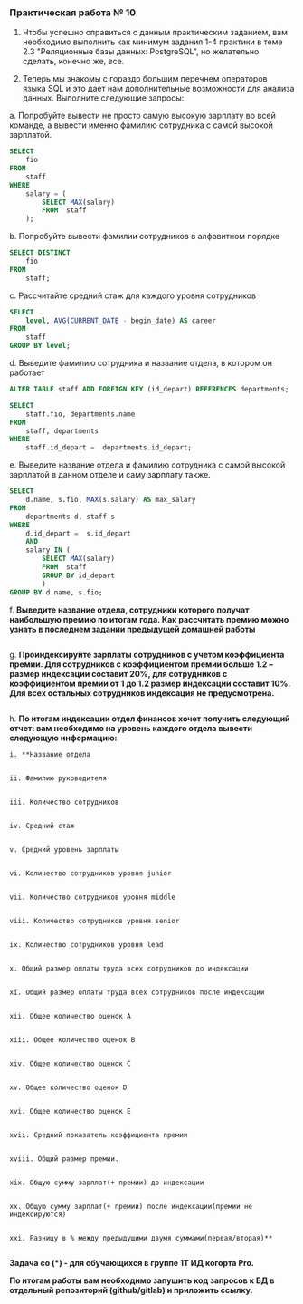 ### Практическая работа № 10

1. Чтобы успешно справиться с данным практическим заданием, вам необходимо выполнить как минимум задания 1-4 практики в теме 2.3 "Реляционные базы данных: PostgreSQL", но желательно сделать, конечно же, все.

2. Теперь мы знакомы с гораздо большим перечнем операторов языка SQL и это дает нам дополнительные возможности для анализа данных. Выполните следующие запросы:

a. Попробуйте вывести не просто самую высокую зарплату во всей команде, а вывести именно фамилию сотрудника с самой высокой зарплатой.

```sql
SELECT
    fio
FROM
    staff
WHERE
    salary = (
        SELECT MAX(salary)
        FROM  staff
    );
```

b. Попробуйте вывести фамилии сотрудников в алфавитном порядке

```sql
SELECT DISTINCT
    fio
FROM
    staff;
```

c. Рассчитайте средний стаж для каждого уровня сотрудников

```sql
SELECT
    level, AVG(CURRENT_DATE - begin_date) AS career
FROM
    staff
GROUP BY level;

```

d. Выведите фамилию сотрудника и название отдела, в котором он работает

```sql
ALTER TABLE staff ADD FOREIGN KEY (id_depart) REFERENCES departments;

SELECT
    staff.fio, departments.name
FROM
    staff, departments
WHERE
    staff.id_depart =  departments.id_depart;

```

e. Выведите название отдела и фамилию сотрудника с самой высокой зарплатой в данном отделе и саму зарплату также.
```sql
SELECT
    d.name, s.fio, MAX(s.salary) AS max_salary
FROM
    departments d, staff s
WHERE
    d.id_depart =  s.id_depart
    AND
    salary IN (
        SELECT MAX(salary)
        FROM  staff
        GROUP BY id_depart
        )
GROUP BY d.name, s.fio;

```


f. **Выведите название отдела, сотрудники которого получат наибольшую премию по итогам года. Как рассчитать премию можно узнать в последнем задании предыдущей домашней работы**

```sql

```

g. **Проиндексируйте зарплаты сотрудников с учетом коэффициента премии. Для сотрудников с коэффициентом премии больше 1.2 – размер индексации составит 20%, для сотрудников с коэффициентом премии от 1 до 1.2 размер индексации составит 10%. Для всех остальных сотрудников индексация не предусмотрена.**

```sql

```
h. **По итогам индексации отдел финансов хочет получить следующий отчет: вам необходимо на уровень каждого отдела вывести следующую информацию:**

    i. **Название отдела

```sql

```
    ii. Фамилию руководителя

```sql

```
    iii. Количество сотрудников

```sql

```
    iv. Средний стаж

```sql

```
    v. Средний уровень зарплаты

```sql

```
    vi. Количество сотрудников уровня junior

```sql

```
    vii. Количество сотрудников уровня middle

```sql

```
    viii. Количество сотрудников уровня senior

```sql

```
    ix. Количество сотрудников уровня lead

```sql

```
    x. Общий размер оплаты труда всех сотрудников до индексации

```sql

```
    xi. Общий размер оплаты труда всех сотрудников после индексации

```sql

```
    xii. Общее количество оценок А

```sql

```
    xiii. Общее количество оценок B

```sql

```
    xiv. Общее количество оценок C

```sql

```
    xv. Общее количество оценок D

```sql

```
    xvi. Общее количество оценок Е

```sql

```
    xvii. Средний показатель коэффициента премии

```sql

```
    xviii. Общий размер премии.

```sql

```
    xix. Общую сумму зарплат(+ премии) до индексации

```sql

```
    xx. Общую сумму зарплат(+ премии) после индексации(премии не индексируются)

```sql

```
    xxi. Разницу в % между предыдущими двумя суммами(первая/вторая)**

```sql

```

**Задача со (*) - для обучающихся в группе 1Т ИД когорта Pro.**

**По итогам работы вам необходимо запушить код запросов к БД в отдельный репозиторий (github/gitlab) и приложить ссылку.**

